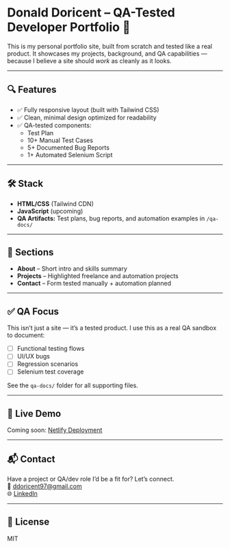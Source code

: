 # Donald Doricent – QA-Tested Developer Portfolio 🚀

This is my personal portfolio site, built from scratch and tested like a real product. It showcases my projects, background, and QA capabilities — because I believe a site should *work* as cleanly as it looks.

---

## 🔍 Features

- ✅ Fully responsive layout (built with Tailwind CSS)
- ✅ Clean, minimal design optimized for readability
- ✅ QA-tested components:
  - Test Plan
  - 10+ Manual Test Cases
  - 5+ Documented Bug Reports
  - 1+ Automated Selenium Script

---

## 🛠 Stack

- **HTML/CSS** (Tailwind CDN)
- **JavaScript** (upcoming)
- **QA Artifacts:** Test plans, bug reports, and automation examples in `/qa-docs/`

---

## 📂 Sections

- **About** – Short intro and skills summary
- **Projects** – Highlighted freelance and automation projects
- **Contact** – Form tested manually + automation planned

---

## ✅ QA Focus

This isn’t just a site — it’s a tested product. I use this as a real QA sandbox to document:

- [ ] Functional testing flows
- [ ] UI/UX bugs
- [ ] Regression scenarios
- [ ] Selenium test coverage

See the `qa-docs/` folder for all supporting files.

---

## 📡 Live Demo

Coming soon: [Netlify Deployment](https://your-site.netlify.app)

---

## 📬 Contact

Have a project or QA/dev role I’d be a fit for? Let’s connect.  
📧 ddoricent97@gmail.com  
🌐 [LinkedIn](https://linkedin.com/in/donald-doricent)

---

## 📌 License

MIT
